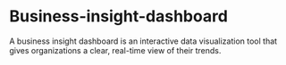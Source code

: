 # Business-insight-dashboard
A business insight dashboard is an interactive data visualization tool that gives organizations a clear, real-time view of their trends.


